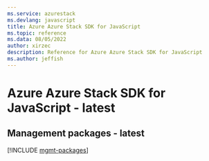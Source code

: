 ```yaml
---
ms.service: azurestack
ms.devlang: javascript
title: Azure Azure Stack SDK for JavaScript
ms.topic: reference
ms.data: 08/05/2022
author: xirzec
description: Reference for Azure Azure Stack SDK for JavaScript
ms.author: jeffish
---
```

# Azure Azure Stack SDK for JavaScript - latest

## Management packages - latest
[!INCLUDE [mgmt-packages](azure-stack-mgmt-index.md)]